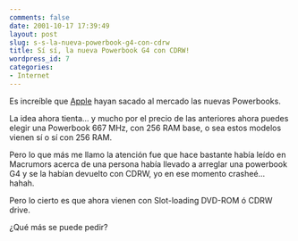 ```yaml
---
comments: false
date: 2001-10-17 17:39:49
layout: post
slug: s-s-la-nueva-powerbook-g4-con-cdrw
title: Sí sí, la nueva Powerbook G4 con CDRW!
wordpress_id: 7
categories:
- Internet
---
```


Es increíble que [Apple](http://www.apple.com/powerbook/) hayan sacado al mercado las nuevas Powerbooks.





La idea ahora tienta… y mucho por el precio de las anteriores ahora puedes elegir una Powerbook 667 MHz, con 256 RAM base, o sea estos modelos vienen sí o sí con 256 RAM.





Pero lo que más me llamo la atención fue que hace bastante había leído en Macrumors acerca de una persona había llevado a arreglar una powerbook G4 y se la habían devuelto con CDRW, yo en ese momento crasheé… hahah.





Pero lo cierto es que ahora vienen con Slot-loading DVD-ROM ó CDRW drive.





¿Qué más se puede pedir?




 
